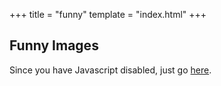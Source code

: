 +++
title = "funny"
template = "index.html"
+++

## Funny Images
<noscript>Since you have Javascript disabled, just go <a href="https://github.com/CaltropNetwork/website/tree/main/content/funny" target="_blank" rel="noopener noreferrer">here</a>.</noscript>
<script>
      (async () => {
        const response = await fetch('https://api.github.com/repos/CaltropNetwork/website/contents/content/funny/');
        const data = await response.json();
        let htmlString = '<ul>';

        for (let file of data) {
          htmlString += `<li><a href="https://caltrop.asterisk.lol/${file.path}">${file.name}</a></li>`;
        }

        htmlString += '</ul>';
        document.getElementById("list").innerHTML = htmlString;
      })()
</script>

<div id="list"></div>